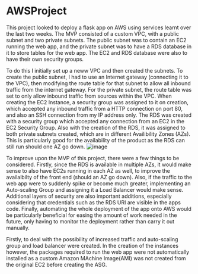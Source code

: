 # AWSProject

This project looked to deploy a flask app on AWS using services learnt over the last two weeks. The MVP consisted of a custom VPC, with a public subnet and two private subnets. The public subnet was to contain an EC2 running the web app, and the private subnet was to have a RDS database in it to store tables for the web app. The EC2 and RDS database were also to have their own security groups.

To do this I initially set up a neww VPC and then created the subnets. To create the public subnet, I had to use an Internet gateway (connecting it to the VPC), then modifying the route table for that subnet to allow all inbound traffic from the internet gateway. For the private subnet, the route table was set to only allow inbound traffic from sources within the VPC. When creating the EC2 Instance, a security group was assigned to it on creation, which accepted any inbound traffic from a HTTP connection on port 80, and also an SSH connection from my IP address only. The RDS was created with a security group which accepted any connection from an EC2 in the EC2 Security Group. Also with the creation of the RDS, it was assigned to both private subnets created, which are in different Availibility Zones (AZs). This is particularly good for the availability of the product as the RDS can still run should one AZ go down. 
![image](https://user-images.githubusercontent.com/88770784/135596768-f6e6d41f-f082-481e-8992-b87430b4a1b1.png)

To improve upon the MVP of this project, there were a few things to be considered. Firstly, since the RDS is available in multiple AZs, it would make sense to also have EC2s running in each AZ as well, to improve the availaibilty of the front end (should an AZ go down). Also, if the traffic to the web app were to suddenly spike or become much greater, implementing an Auto-scaling Group and assigning it a Load Balancer would make sense. Additional layers of security are also important additions, especially considering that credentials such as the RDS URI are visible in the apps code. Finally, automating the whole deployment of the app onto AWS would be particularly beneficial for easing the amount of work needed in the future, only having to monitor the deployment rather than carry it out manually.

Firstly, to deal with the possibility of increased traffic and auto-scaling group and load balancer were created. In the creation of the instances however, the packages required to run the web app were not automatically installed as a custom Amazon MAchine Image(AMI) was not created from the original EC2 before creating the ASG.

